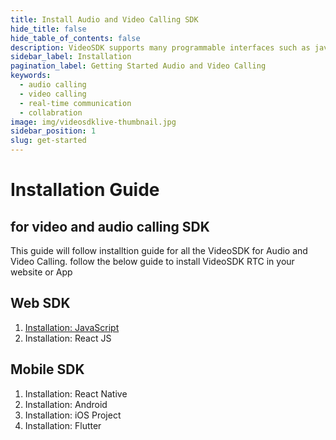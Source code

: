 ```yaml
---
title: Install Audio and Video Calling SDK
hide_title: false
hide_table_of_contents: false
description: VideoSDK supports many programmable interfaces such as javascript, react, react native, android, ios and flutter.
sidebar_label: Installation
pagination_label: Getting Started Audio and Video Calling
keywords:
  - audio calling
  - video calling
  - real-time communication
  - collabration
image: img/videosdklive-thumbnail.jpg
sidebar_position: 1
slug: get-started
---
```


# Installation Guide

## for video and audio calling SDK

This guide will follow installtion guide for all the VideoSDK for Audio and Video Calling. follow the below guide to install VideoSDK RTC in your website or App

## Web SDK
1. [Installation: JavaScript](/docs/guide/audio-and-video-calling/installation/installation-javascript)
2. Installation: React JS

## Mobile SDK
1. Installation: React Native
2. Installation: Android
3. Installation: iOS Project
4. Installation: Flutter



